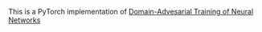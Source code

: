This is a PyTorch implementation of [Domain-Advesarial Training of Neural Networks](https://jmlr.org/papers/volume17/15-239/15-239.pdf)
